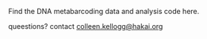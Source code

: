 Find the DNA metabarcoding data and analysis code here.

queestions? contact colleen.kellogg@hakai.org
